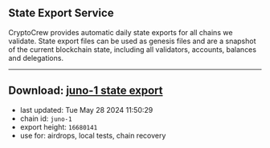## State Export Service
CryptoCrew provides automatic daily state exports for all chains we validate. State export files can be used as genesis files and are a snapshot of the current blockchain state, including all validators, accounts, balances and delegations.

---
**Download: [juno-1 state export](https://dl-eu2.ccvalidators.com/SERVICE/juno/juno-1_export_16680141.json)**
---

- last updated: Tue May 28 2024 11:50:29
- chain id: `juno-1`
- export height: `16680141`
- use for: airdrops, local tests, chain recovery
